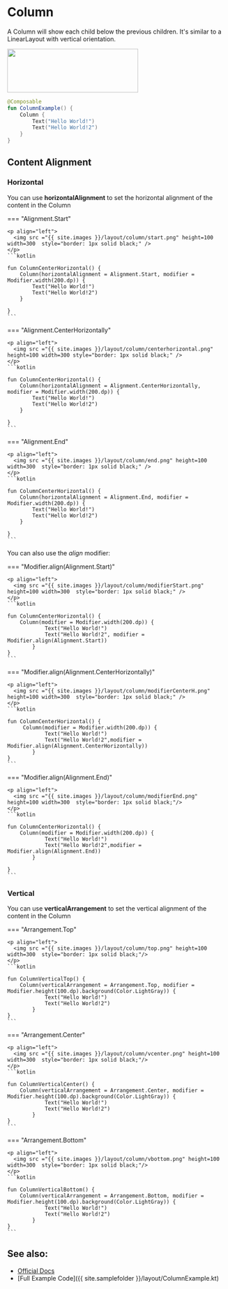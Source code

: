 <!---
This is the API of version 1.0.5
-->
# Column

A Column will show each child below the previous children. It's similar to a LinearLayout with vertical orientation.

<p align="left">
  <img src ="{{ site.images }}/layout/column/ColumnExample.png" height=100 width=300 />
</p>

```kotlin
@Composable
fun ColumnExample() {
    Column {
        Text("Hello World!")
        Text("Hello World!2")
    }
}

```

## Content Alignment
### Horizontal
You can use **horizontalAlignment** to set the horizontal alignment of the content in the Column

=== "Alignment.Start"

    <p align="left">
      <img src ="{{ site.images }}/layout/column/start.png" height=100 width=300  style="border: 1px solid black;" />
    </p>
    ```kotlin

    fun ColumnCenterHorizontal() {
        Column(horizontalAlignment = Alignment.Start, modifier = Modifier.width(200.dp)) {
            Text("Hello World!")
            Text("Hello World!2")
        }

    }
    ```


=== "Alignment.CenterHorizontally"

    <p align="left">
      <img src ="{{ site.images }}/layout/column/centerhorizontal.png" height=100 width=300 style="border: 1px solid black;" />
    </p>
    ```kotlin

    fun ColumnCenterHorizontal() {
        Column(horizontalAlignment = Alignment.CenterHorizontally, modifier = Modifier.width(200.dp)) {
            Text("Hello World!")
            Text("Hello World!2")
        }

    }
    ```

=== "Alignment.End"

    <p align="left">
      <img src ="{{ site.images }}/layout/column/end.png" height=100 width=300  style="border: 1px solid black;" />
    </p>
    ```kotlin

    fun ColumnCenterHorizontal() {
        Column(horizontalAlignment = Alignment.End, modifier = Modifier.width(200.dp)) {
            Text("Hello World!")
            Text("Hello World!2")
        }

    }
    ```

You can also use the *align* modifier:

=== "Modifier.align(Alignment.Start)"

    <p align="left">
      <img src ="{{ site.images }}/layout/column/modifierStart.png" height=100 width=300  style="border: 1px solid black;" />
    </p>
    ```kotlin

    fun ColumnCenterHorizontal() {
        Column(modifier = Modifier.width(200.dp)) {
                Text("Hello World!")
                Text("Hello World!2", modifier = Modifier.align(Alignment.Start))
            }
    }
    ```


=== "Modifier.align(Alignment.CenterHorizontally)"

    <p align="left">
      <img src ="{{ site.images }}/layout/column/modifierCenterH.png" height=100 width=300  style="border: 1px solid black;" />
    </p>
    ```kotlin

    fun ColumnCenterHorizontal() {
         Column(modifier = Modifier.width(200.dp)) {
                Text("Hello World!")
                Text("Hello World!2",modifier = Modifier.align(Alignment.CenterHorizontally))
            }
    }
    ```

=== "Modifier.align(Alignment.End)"

    <p align="left">
      <img src ="{{ site.images }}/layout/column/modifierEnd.png" height=100 width=300  style="border: 1px solid black;"/>
    </p>
    ```kotlin

    fun ColumnCenterHorizontal() {
        Column(modifier = Modifier.width(200.dp)) {
                Text("Hello World!")
                Text("Hello World!2",modifier = Modifier.align(Alignment.End))
            }

    }
    ```

### Vertical
You can use **verticalArrangement** to set the vertical alignment of the content in the Column

=== "Arrangement.Top"

    <p align="left">
      <img src ="{{ site.images }}/layout/column/top.png" height=100 width=300  style="border: 1px solid black;"/>
    </p>
    ```kotlin

    fun ColumnVerticalTop() {
        Column(verticalArrangement = Arrangement.Top, modifier = Modifier.height(100.dp).background(Color.LightGray)) {
                Text("Hello World!")
                Text("Hello World!2")
            }
    }
    ```


=== "Arrangement.Center"

    <p align="left">
      <img src ="{{ site.images }}/layout/column/vcenter.png" height=100 width=300  style="border: 1px solid black;"/>
    </p>
    ```kotlin

    fun ColumnVerticalCenter() {
        Column(verticalArrangement = Arrangement.Center, modifier = Modifier.height(100.dp).background(Color.LightGray)) {
                Text("Hello World!")
                Text("Hello World!2")
            }
    }
    ```

=== "Arrangement.Bottom"

    <p align="left">
      <img src ="{{ site.images }}/layout/column/vbottom.png" height=100 width=300  style="border: 1px solid black;"/>
    </p>
    ```kotlin

    fun ColumnVerticalBottom() {
        Column(verticalArrangement = Arrangement.Bottom, modifier = Modifier.height(100.dp).background(Color.LightGray)) {
                Text("Hello World!")
                Text("Hello World!2")
            }
    }
    ```


## See also:
* [Official Docs](https://developer.android.com/reference/kotlin/androidx/compose/foundation/layout/package-summary#column)
* [Full Example Code]({{ site.samplefolder }}/layout/ColumnExample.kt)
